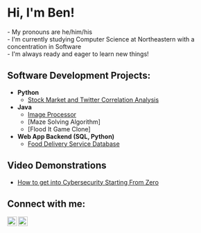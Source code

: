 <h1>Hi, I'm Ben!</h1>
- My pronouns are he/him/his</br>
- I'm currently studying Computer Science at Northeastern with a concentration in Software</br>
- I'm always ready and eager to learn new things!

<h2>Software Development Projects:</h2>

- <b>Python</b>
  - [Stock Market and Twitter Correlation Analysis](https://github.com/benaronow/Stock-Market-and-Twitter-Correlation-Analysis)
- <b>Java</b>
  - [Image Processor](https://github.com/benaronow/Image-Processor)
  - [Maze Solving Algorithm]
  - [Flood It Game Clone]
- <b>Web App Backend (SQL, Python)</b>
  - [Food Delivery Service Database](https://github.com/benaronow/Food-Delivery-Service-Database)

<h2>Video Demonstrations</h2>

- [How to get into Cybersecurity Starting From Zero](https://www.youtube.com/watch?v=a83ASGn_V_s)

<h2>Connect with me:</h2>

[<img align="left" alt="BenAronow | Gmail" width="22px" src="https://cdn.jsdelivr.net/npm/simple-icons@v3/icons/gmail.svg" />][gmail]
[<img align="left" alt="BenAronow | LinkedIn" width="22px" src="https://cdn.jsdelivr.net/npm/simple-icons@v3/icons/linkedin.svg" />][linkedin]

[gmail]: mailto:benaronow227@gmail.com
[linkedin]: https://linkedin.com/in/benaronow

<!--
**joshmadakor1/joshmadakor1** is a ✨ _special_ ✨ repository because its `README.md` (this file) appears on your GitHub profile.

Here are some ideas to get you started:

- 🔭 I’m currently working on ...
- 🌱 I’m currently learning ...
- 👯 I’m looking to collaborate on ...
- 🤔 I’m looking for help with ...
- 💬 Ask me about ...
- 📫 How to reach me: ...
- 😄 Pronouns: ...
- ⚡ Fun fact: ...
-->
